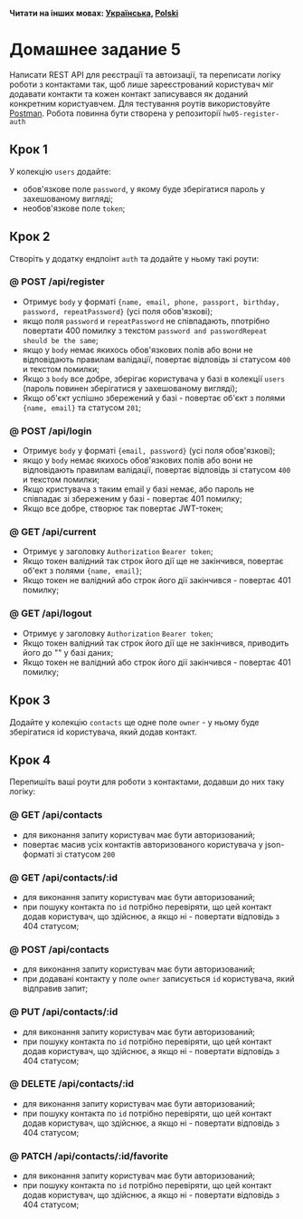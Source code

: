 **Читати на інших мовах: [Українська](README.ua.md), [Polski](README.pl.md)**

# Домашнее задание 5

Написати REST API для реєстрації та автоизації, та переписати логіку роботи з контактами так, щоб лише зареєстрований користувач
міг додавати контакти та кожен контакт записувався як доданий конкретним користуавчем.
Для тестування роутів використовуйте [Postman](https://www.getpostman.com/).
Робота повинна бути створена у репозиторії `hw05-register-auth`

## Крок 1

У колекцію `users` додайте:
- обов'язкове поле `password`, у якому буде зберігатися пароль у захешованому вигляді;
- необов'язкове поле `token`;

## Крок 2

Створіть у додатку ендпоінт `auth` та додайте у ньому такі роути:

### @ POST /api/register

- Отримує `body` у форматі `{name, email, phone, passport, birthday, password, repeatPassword}` (усі поля обов'язкові);
- якщо поля `password` и `repeatPassword` не співпадають, ппотрібно повертати 400 помилку з текстом `password and passwordRepeat should be the same`;
- якщо у `body` немає якихось обов'язкових полів або вони не відповідають правилам валідації, повертає відповідь зі статусом `400` и текстом помилки;
- Якщо з `body` все добре, зберігає користувача у базі в колекції `users` (пароль повинен зберігатися у захешованому вигляді);
- Якщо об'єкт успішно збережений у базі - повертає об'єкт з полями `{name, email}` та статусом `201`;

### @ POST /api/login

- Отримує `body` у форматі `{email, password}` (усі поля обов'язкові);
- якщо у `body` немає якихось обов'язкових полів або вони не відповідають правилам валідації, повертає відповідь зі статусом `400` и текстом помилки;
- Якщо кристувача з таким email у базі немає, або пароль не співпадає зі збереженим у базі - повертає 401 помилку;
- Якщо все добре, створює так повертає JWT-токен;

### @ GET /api/current

- Отримує у заголовку `Authorization` `Bearer token`;
- Якщо токен валідний так строк його дії ще не закінчився, повертає об'ект з полями `{name, email}`;
- Якщо токен не валідний або строк його дії закінчився - повертає 401 помилку;

### @ GET /api/logout

- Отримує у заголовку `Authorization` `Bearer token`;
- Якщо токен валідний так строк його дії ще не закінчився, приводить його до "" у базі даних;
- Якщо токен не валідний або строк його дії закінчився - повертає 401 помилку;

## Крок 3

Додайте у колекцію `contacts` ще одне поле `owner` - у ньому буде зберігатися id користувача, який додав контакт.

## Крок 4

Перепишіть ваші роути для роботи з контактами, додавши до них таку логіку:

### @ GET /api/contacts

- для виконання запиту користувач має бути авторизований;
- повертає масив усіх контактів авторизованого користувача у json-форматі зі статусом `200`

### @ GET /api/contacts/:id

- для виконання запиту користувач має бути авторизований;
- при пошуку контакта по `id` потрібно перевіряти, що цей контакт додав користувач, що здійснює, а якщо ні - повертати відповідь з 404 статусом;

### @ POST /api/contacts

- для виконання запиту користувач має бути авторизований;
- при додавані контакту у поле `owner` записується `id` користувача, який відправив запит;

### @ PUT /api/contacts/:id

- для виконання запиту користувач має бути авторизований;
- при пошуку контакта по `id` потрібно перевіряти, що цей контакт додав користувач, що здійснює, а якщо ні - повертати відповідь з 404 статусом;

### @ DELETE /api/contacts/:id

- для виконання запиту користувач має бути авторизований;
- при пошуку контакта по `id` потрібно перевіряти, що цей контакт додав користувач, що здійснює, а якщо ні - повертати відповідь з 404 статусом;

### @ PATCH /api/contacts/:id/favorite

- для виконання запиту користувач має бути авторизований;
- при пошуку контакта по `id` потрібно перевіряти, що цей контакт додав користувач, що здійснює, а якщо ні - повертати відповідь з 404 статусом;


